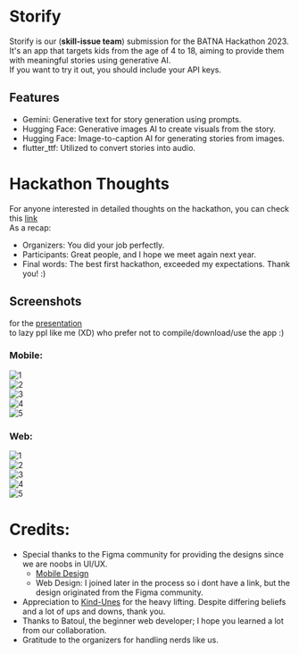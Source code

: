 # Storify
Storify is our (**skill-issue team**) submission for the BATNA Hackathon 2023. It's an app that targets kids from the age of 4 to 18, aiming to provide them with meaningful stories using generative AI.       
If you want to try it out, you should include your API keys.

## Features
- Gemini: Generative text for story generation using prompts.
- Hugging Face: Generative images AI to create visuals from the story.
- Hugging Face: Image-to-caption AI for generating stories from images.
- flutter_ttf: Utilized to convert stories into audio.

# Hackathon Thoughts
For anyone interested in detailed thoughts on the hackathon, you can check this [link](./hackathon-thoughts.md)         
As a recap:     
- Organizers: You did your job perfectly.
- Participants: Great people, and I hope we meet again next year.
- Final words: The best first hackathon, exceeded my expectations. Thank you! :)


## Screenshots 
for the [presentation](./presentation.pptx)     
to lazy ppl like me (XD) who prefer not to compile/download/use the app  :)     
### Mobile:
![1](screenshots/mobile-1.png)     
![2](screenshots/mobile-2.png)     
![3](screenshots/mobile-3.png)     
![4](screenshots/mobile-4.png)     
![5](screenshots/mobile-5.png)     

### Web:
![1](screenshots/web-1.png)     
![2](screenshots/web-2.png)     
![3](screenshots/web-3.png)     
![4](screenshots/web-4.png)     
![5](screenshots/web-5.png)     


# Credits:
- Special thanks to the Figma community for providing the designs since we are noobs in UI/UX.
    - [Mobile Design](https://www.figma.com/file/7hFfvcVfhIpB18j9kMzA1y/Kindergarten-Learning-UI---Mobile-App-(Community)?type=design&node-id=1-2&mode=design&t=NzgNHDAHg65yDjzA-0)  
    - Web Design: I joined later in the process so i dont have a link, but the design originated from the Figma community. 
- Appreciation to [Kind-Unes](https://github.com/Kind-Unes) for the heavy lifting. Despite differing beliefs and a lot of ups and downs, thank you. 
- Thanks to Batoul, the beginner web developer; I hope you learned a lot from our collaboration.
- Gratitude to the organizers for handling nerds like us.






